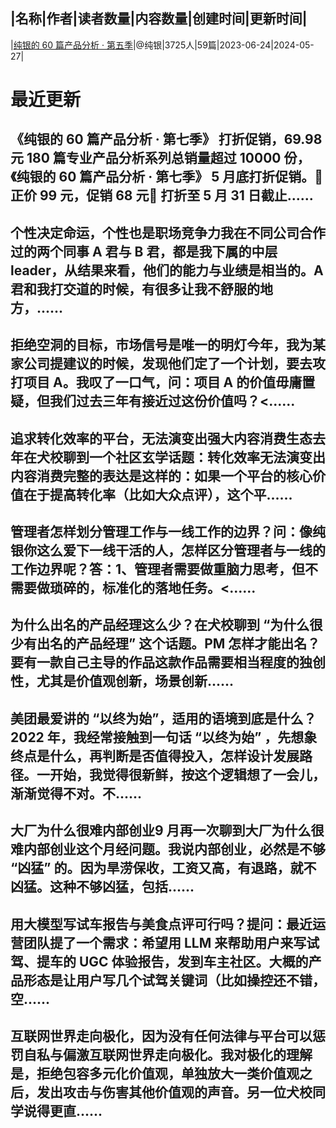 |名称|作者|读者数量|内容数量|创建时间|更新时间|
---
|[纯银的 60 篇产品分析 · 第五季](https://xiaobot.net/p/pmdogs5?refer=0b133df9-27dc-423b-8101-639049001c13)|@纯银|3725人|59篇|2023-06-24|2024-05-27|

# 最近更新
## 《纯银的 60 篇产品分析 · 第七季》 打折促销，69.98 元 180 篇专业产品分析系列总销量超过 10000 份，《纯银的 60 篇产品分析 · 第七季》 5 月底打折促销。🎉 正价 99 元，促销 68 元🎉 打折至 5 月 31 日截止......
## 个性决定命运，个性也是职场竞争力我在不同公司合作过的两个同事 A 君与 B 君，都是我下属的中层 leader，从结果来看，他们的能力与业绩是相当的。A 君和我打交道的时候，有很多让我不舒服的地方，......
## 拒绝空洞的目标，市场信号是唯一的明灯今年，我为某家公司提建议的时候，发现他们定了一个计划，要去攻打项目 A。我叹了一口气，问：项目 A 的价值毋庸置疑，但我们过去三年有接近过这份价值吗？<......
## 追求转化效率的平台，无法演变出强大内容消费生态去年在犬校聊到一个社区玄学话题：转化效率无法演变出内容消费完整的表达是这样的：如果一个平台的核心价值在于提高转化率（比如大众点评），这个平......
## 管理者怎样划分管理工作与一线工作的边界？问：像纯银你这么爱下一线干活的人，怎样区分管理者与一线的工作边界呢？答：1、管理者需要做重脑力思考，但不需要做琐碎的，标准化的落地任务。<......
## 为什么出名的产品经理这么少？在犬校聊到 “为什么很少有出名的产品经理” 这个话题。PM 怎样才能出名？要有一款自己主导的作品这款作品需要相当程度的独创性，尤其是价值观创新，场景创新......
## 美团最爱讲的 “以终为始”，适用的语境到底是什么？2022 年，我经常接触到一句话 “以终为始” ，先想象终点是什么，再判断是否值得投入，怎样设计发展路径。一开始，我觉得很新鲜，按这个逻辑想了一会儿，渐渐觉得不对。不......
## 大厂为什么很难内部创业9 月再一次聊到大厂为什么很难内部创业这个月经问题。我说内部创业，必然是不够 “凶猛” 的。因为旱涝保收，工资又高，有退路，就不凶猛。这种不够凶猛，包括......
## 用大模型写试车报告与美食点评可行吗？提问：最近运营团队提了一个需求：希望用 LLM 来帮助用户来写试驾、提车的 UGC 体验报告，发到车主社区。大概的产品形态是让用户写几个试驾关键词（比如操控还不错，空......
## 互联网世界走向极化，因为没有任何法律与平台可以惩罚自私与偏激互联网世界走向极化。我对极化的理解是，拒绝包容多元化价值观，单独放大一类价值观之后，发出攻击与伤害其他价值观的声音。另一位犬校同学说得更直......

